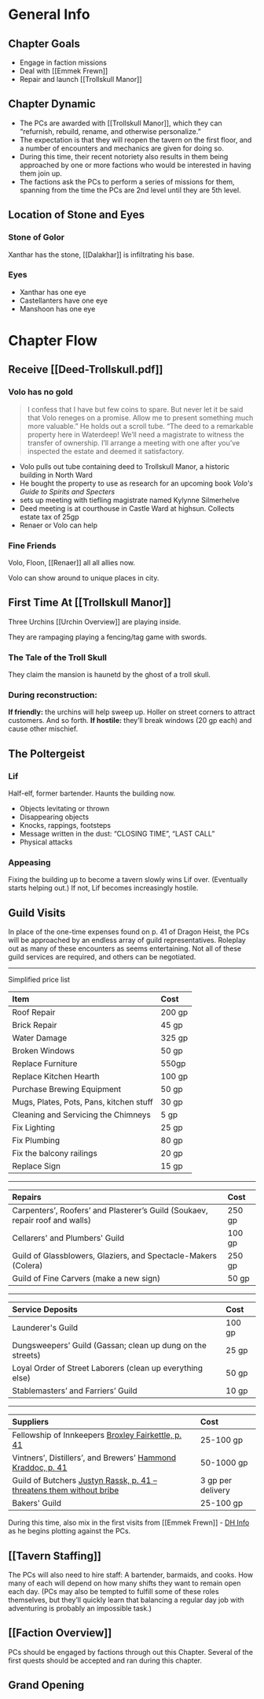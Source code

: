 # General Info

## Chapter Goals

- Engage in faction missions
- Deal with [[Emmek Frewn]]
- Repair and launch [[Trollskull Manor]]

## Chapter Dynamic

- The PCs are awarded with [[Trollskull Manor]], which they can “refurnish, rebuild, rename, and otherwise personalize.”
- The expectation is that they will reopen the tavern on the first floor, and a number of encounters and mechanics are given for doing so.
- During this time, their recent notoriety also results in them being approached by one or more factions who would be interested in having them join up.
- The factions ask the PCs to perform a series of missions for them, spanning from the time the PCs are 2nd level until they are 5th level.

## Location of Stone and Eyes

### Stone of Golor

Xanthar has the stone, [[Dalakhar]] is infiltrating his base.

### Eyes

- Xanthar has one eye
- Castellanters have one eye
- Manshoon has one eye

# Chapter Flow

## Receive [[Deed-Trollskull.pdf]]

### Volo has no gold

> I confess that I have but few coins to spare. But never let it be said that Volo reneges on a promise. Allow me to present something much more valuable.” He holds out a scroll tube. “The deed to a remarkable property here in Waterdeep! We’ll need a magistrate to witness the transfer of ownership. I’ll arrange a meeting with one after you’ve inspected the estate and deemed it satisfactory.

- Volo pulls out tube containing deed to Trollskull Manor, a historic building in North Ward
- He bought the property to use as research for an upcoming book *Volo's Guide to Spirits and Specters*
- sets up meeting with tiefling magistrate named Kylynne Silmerhelve
- Deed meeting is at courthouse in Castle Ward at highsun. Collects estate tax of 25gp
- Renaer or Volo can help

### Fine Friends

Volo, Floon, [[Renaer]] all all allies now.

Volo can show around to unique places in city.

## First Time At [[Trollskull Manor]]

Three Urchins [[Urchin Overview]] are playing inside.

They are rampaging playing a fencing/tag game with swords.

### The Tale of the Troll Skull

They claim the mansion is haunetd by the ghost of a troll skull.

### During reconstruction:

**If friendly:** the urchins will help sweep up. Holler on street corners to attract customers. And so forth.
**If hostile:** they’ll break windows (20 gp each) and cause other mischief.

## The Poltergeist

### Lif

Half-elf, former bartender. Haunts the building now.

- Objects levitating or thrown
- Disappearing objects
- Knocks, rappings, footsteps
- Message written in the dust: “CLOSING TIME”, “LAST CALL”
- Physical attacks

### Appeasing

Fixing the building up to become a tavern slowly wins Lif over. (Eventually starts helping out.) If not, Lif becomes increasingly hostile.

## Guild Visits

In place of the one-time expenses found on p. 41 of Dragon Heist, the PCs will be approached by an endless array of guild representatives. Roleplay out as many of these encounters as seems entertaining. Not all of these guild services are required, and others can be negotiated.

****

Simplified price list

| Item                                    | Cost   |
| :---                                    | :---   |
| Roof Repair                             | 200 gp |
| Brick Repair                            | 45 gp  |
| Water Damage                            | 325 gp |
| Broken Windows                          | 50 gp  |
| Replace Furniture                       | 550gp  |
| Replace Kitchen Hearth                  | 100 gp |
| Purchase Brewing Equipment              | 50 gp  |
| Mugs, Plates, Pots, Pans, kitchen stuff | 30 gp  |
| Cleaning and Servicing the Chimneys     | 5 gp   |
| Fix Lighting                            | 25 gp  |
| Fix Plumbing                            | 80 gp  |
| Fix the balcony railings                | 20 gp  |
| Replace Sign                            | 15 gp  |

****

| Repairs                                                                      | Cost   |
| :---                                                                         | :---   |
| Carpenters’, Roofers’ and Plasterer’s Guild (Soukaev, repair roof and walls) | 250 gp |
| Cellarers' and Plumbers' Guild                                               | 100 gp |
| Guild of Glassblowers, Glaziers, and Spectacle-Makers (Colera)               | 250 gp |
| Guild of Fine Carvers (make a new sign)                                      | 50 gp  |

****

| Service Deposits                                           | Cost   |
| :---                                                       | :---   |
| Launderer's Guild                                          | 100 gp |
| Dungsweepers’ Guild (Gassan; clean up dung on the streets) | 25 gp  |
| Loyal Order of Street Laborers (clean up everything else)  | 50 gp  |
| Stablemasters’ and Farriers’ Guild                         | 10 gp  |

****

| Suppliers                                                              | Cost              |
| :---                                                                   | :---              |
| Fellowship of Innkeepers [Broxley Fairkettle, p. 41](https://www.dndbeyond.com/sources/wdh/trollskull-alley#BroxleyFairkettle)                   | 25-100 gp         |
| Vintners’, Distillers’, and Brewers’ [Hammond Kraddoc, p. 41](https://www.dndbeyond.com/sources/wdh/trollskull-alley#HammondKraddoc)          | 50-1000 gp        |
| Guild of Butchers [Justyn Rassk, p. 41 – threatens them without bribe](https://www.dndbeyond.com/sources/wdh/trollskull-alley#JustynRassk) | 3 gp per delivery |
| Bakers' Guild                                                          | 25-100 gp         |

During this time, also mix in the first visits from [[Emmek Frewn]] - [DH Info](https://www.dndbeyond.com/sources/wdh/trollskull-alley#BusinessRivalEmmekFrewn) as he begins plotting against the PCs.

## [[Tavern Staffing]]

The PCs will also need to hire staff: A bartender, barmaids, and cooks. How many of each will depend on how many shifts they want to remain open each day. (PCs may also be tempted to fulfill some of these roles themselves, but they’ll quickly learn that balancing a regular day job with adventuring is probably an impossible task.)

## [[Faction Overview]]

PCs should be engaged by factions through out this Chapter. Several of the first quests should be accepted and ran during this chapter.

## Grand Opening


